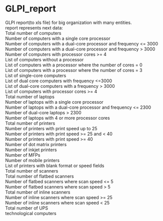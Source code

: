 # GLPI_report
GLPI report(to xls file) for big organization with many entities.<br>
report represents next data:<br>
Total number of computers <br>
Number of computers with a single core processor<br>
Number of computers with a dual-core processor and frequency <= 3000<br>
Number of computers with a dual-core processor and frequency > 3000<br>
Number of computers with processor cores >= 4<br>
List of computers without a processor<br>
List of computers with a processor where the number of cores = 0<br>
List of computers with a processor where the number of cores = 3<br>
List of single-core computers<br>
List of dual core computers with frequency <=3000<br>
List of dual-core computers with a frequency > 3000<br>
List of computers with processor cores >= 4<br>
Total number of laptops<br>
Number of laptops with a single core processor<br>
Number of laptops with a dual-core processor and frequency <= 2300<br>
Number of dual-core laptops > 2300<br>
Number of laptops with 4 or more processor cores<br>
Total number of printers<br>
Number of printers with print speed up to 25<br>
Number of printers with print speed >= 25 and < 40<br>
Number of printers with print speed >= 40<br>
Number of dot matrix printers<br>
Number of inkjet printers<br>
Number of MFPs<br>
Number of mobile printers<br>
List of printers with blank format or speed fields<br>
Total number of scanners<br>
Total number of flatbed scanners<br>
Number of flatbed scanners where scan speed <= 5<br>
Number of flatbed scanners where scan speed > 5<br>
Total number of inline scanners<br>
Number of inline scanners where scan speed >= 25<br>
Number of inline scanners where scan speed < 25<br>
Total number of UPS<br>
technological computers<br>
